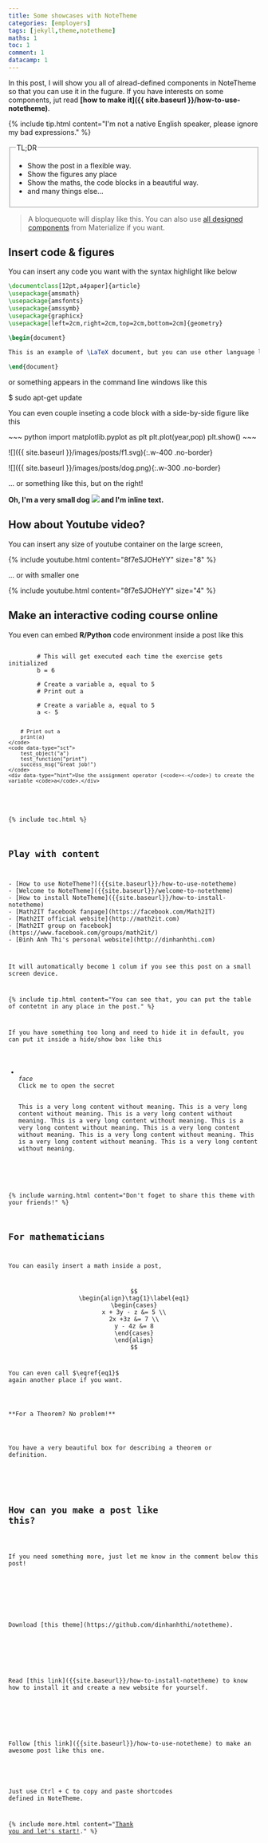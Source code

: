 ```yaml
---
title: Some showcases with NoteTheme
categories: [employers]
tags: [jekyll,theme,notetheme]
maths: 1
toc: 1
comment: 1
datacamp: 1
---
```


In this post, I will show you all of alread-defined components in NoteTheme so that you can use it in the fugure. If you have interests on some components, jut read **[how to make it]({{ site.baseurl }}/how-to-use-notetheme)**.

{% include tip.html content="I'm not a native English speaker, please ignore my bad expressions." %}

<fieldset class="field-set" markdown="1">
<legend class="leg-title">TL;DR</legend>

- Show the post in a flexible way.
- Show the figures any place
- Show the maths, the code blocks in a beautiful way.
- and many things else...

</fieldset>

> A bloquequote will display like this. You can also use [all designed components](https://materializecss.com/) from Materialize if you want.



## Insert code & figures

<div class="row d-flex" markdown="1">
<div class="col s12 l6" markdown="1">

You can insert any code you want with the syntax highlight like below

~~~ latex
\documentclass[12pt,a4paper]{article}
\usepackage{amsmath}
\usepackage{amsfonts}
\usepackage{amssymb}
\usepackage{graphicx}
\usepackage[left=2cm,right=2cm,top=2cm,bottom=2cm]{geometry}
 
\begin{document}

This is an example of \LaTeX document, but you can use other language like C++, Python, Matlab,...

\end{document}
~~~

</div>
<div class="col s12 l6" markdown="1">

or something appears in the command line windows like this

<div class="terminal">
$ sudo apt-get update
</div>

</div>
</div>


You can even couple inseting a code block with a side-by-side figure like this

<div class="row d-flex" markdown="1">
<div class="col s12 l6" markdown="1">
~~~ python
import matplotlib.pyplot as plt
plt.plot(year,pop)
plt.show()
~~~
</div>
<div class="col s12 l6" markdown="1">

![]({{ site.baseurl }}/images/posts/f1.svg){:.w-400 .no-border}

</div>
</div>

<div class="row d-flex" markdown="1">
<div class="col s12 l6" markdown="1">

![]({{ site.baseurl }}/images/posts/dog.png){:.w-300 .no-border}

</div>
<div class="col s12 l6" markdown="1">

... or something like this, but on the right! 

**Oh, I'm a very small dog <img class="img-inline" src="{{ site.baseurl }}/images/posts/dog-inline.png" />  and I'm inline text.**

</div>
</div>

## How about Youtube video?

You can insert any size of youtube container on the large screen,

{% include youtube.html content="8f7eSJOHeYY" size="8" %}

... or with smaller one

{% include youtube.html content="8f7eSJOHeYY" size="4" %}

## Make an interactive coding course online

You even can embed **R/Python** code environment inside a post like this

<div class="mt-2 mb-2" data-datacamp-exercise data-lang="r">
	<code data-type="pre-exercise-code">
		# This will get executed each time the exercise gets initialized
		b = 6
	</code>
	<code data-type="sample-code">
		# Create a variable a, equal to 5
		# Print out a
	</code>
	<code data-type="solution">
		# Create a variable a, equal to 5
		a <- 5

		# Print out a
		print(a)
	</code>
	<code data-type="sct">
		test_object("a")
		test_function("print")
		success_msg("Great job!")
	</code>
	<div data-type="hint">Use the assignment operator (<code><-</code>) to create the variable <code>a</code>.</div>
</div>


{% include toc.html %}

## Play with content

<div class="thi-columns" markdown="1">
- [How to use NoteTheme?]({{site.baseurl}}/how-to-use-notetheme)
- [Welcome to NoteTheme]({{site.baseurl}}/welcome-to-notetheme)
- [How to install NoteTheme]({{site.baseurl}}/how-to-install-notetheme)
- [Math2IT facebook fanpage](https://facebook.com/Math2IT)
- [Math2IT official website](http://math2it.com)
- [Math2IT group on facebook](https://www.facebook.com/groups/math2it/)
- [Đinh Anh Thi's personal website](http://dinhanhthi.com)
</div>

It will automatically become 1 colum if you see this post on a small screen device.

{% include tip.html content="You can see that, you can put the table of contetnt in any place in the post." %}

If you have something too long and need to hide it in default, you can put it inside a hide/show box like this

<ul class="collapsible" data-collapsible="accordion">
<li>
<div class="collapsible-header" markdown="1"><i class="material-icons">face</i>
Click me to open the secret
</div>
<div class="collapsible-body" markdown="1">
This is a very long content without meaning. This is a very long content without meaning. This is a very long content without meaning. This is a very long content without meaning. This is a very long content without meaning. This is a very long content without meaning. This is a very long content without meaning. This is a very long content without meaning. This is a very long content without meaning.
</div>
</li>
</ul>

{% include warning.html content="Don't foget to share this theme with your friends!" %}



## For mathematicians

You can easily insert a math inside a post,

$$
\begin{align}\tag{1}\label{eq1}
\begin{cases}
x + 3y - z &= 5 \\
2x +3z &= 7 \\
y - 4z &= 8 
\end{cases}
\end{align}
$$

You can even call $\eqref{eq1}$ again another place if you want.

<div class="thi-box" markdown="1">
<div class="box-title" markdown="1">
**For a Theorem? No problem!**
</div>
<div class="box-content" markdown="1">

You have a very beautiful box for describing a theorem or definition.

</div>
</div>

## How can you make a post like this?

<p class="post-more-info" markdown="1">
If you need something more, just let me know in the comment below this post!
</p>

<div  class="thi-step">
<div class="step">
<div class="step-number">
</div>
<div class="step-content" markdown="1">
Download [this theme](https://github.com/dinhanhthi/notetheme).
</div>
</div>

<div class="step">
<div class="step-number">
</div>
<div class="step-content" markdown="1">
Read [this link]({{site.baseurl}}/how-to-install-notetheme) to know how to install it and create a new website for yourself.
</div>
</div>

<div class="step">
<div class="step-number">
</div>
<div class="step-content" markdown="1">
Follow [this link]({{site.baseurl}}/how-to-use-notetheme) to make an awesome post like this one.
</div>
</div>
</div>

Just use <kbd>Ctrl</kbd> + <kbd>C</kbd> to copy and paste shortcodes defined in NoteTheme.

{% include more.html content="[Thank you and let's start!](https://dinhanhthi.github.io/NoteTheme/welcome-to-notetheme)." %}
